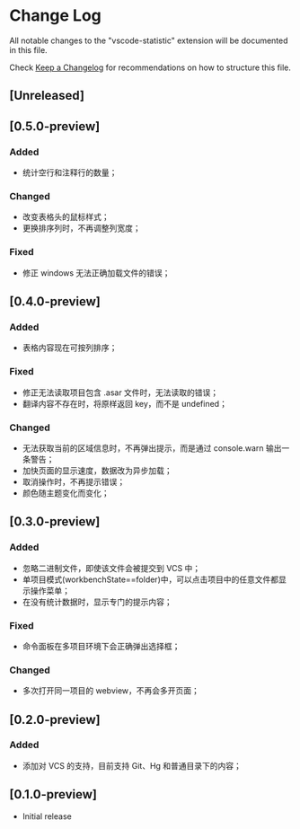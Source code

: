 # Change Log

All notable changes to the "vscode-statistic" extension will be documented in this file.

Check [Keep a Changelog](http://keepachangelog.com/) for recommendations on how to structure this file.

## [Unreleased]

## [0.5.0-preview]

### Added
- 统计空行和注释行的数量；

### Changed
- 改变表格头的鼠标样式；
- 更换排序列时，不再调整列宽度；

### Fixed
- 修正 windows 无法正确加载文件的错误；

## [0.4.0-preview]

### Added
- 表格内容现在可按列排序；

### Fixed
- 修正无法读取项目包含 .asar 文件时，无法读取的错误；
- 翻译内容不存在时，将原样返回 key，而不是 undefined；

### Changed
- 无法获取当前的区域信息时，不再弹出提示，而是通过 console.warn 输出一条警告；
- 加快页面的显示速度，数据改为异步加载；
- 取消操作时，不再提示错误；
- 颜色随主题变化而变化；

## [0.3.0-preview]

### Added
- 忽略二进制文件，即使该文件会被提交到 VCS 中；
- 单项目模式(workbenchState==folder)中，可以点击项目中的任意文件都显示操作菜单；
- 在没有统计数据时，显示专门的提示内容；

### Fixed
- 命令面板在多项目环境下会正确弹出选择框；

### Changed
- 多次打开同一项目的 webview，不再会多开页面；

## [0.2.0-preview]

### Added
- 添加对 VCS 的支持，目前支持 Git、Hg 和普通目录下的内容；

## [0.1.0-preview]

- Initial release
